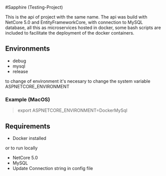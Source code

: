 #Sapphire (Testing-Project)

This is the api of project with the same name. The api was build with NetCore 5.0 and EntityFrameworkCore, with connection to MySQL database, all this as microservices hosted in docker, some bash scripts are included to facilitate the deployment of the docker containers.

## Environments
- debug
- mysql
- release

to change of environment it's necesary to change the system variable ASPNETCORE_ENVIRONMENT

### Example (MacOS)
 > export ASPNETCORE_ENVIRONMENT=DockerMySql
 
 ## Requirements
 - Docker installed
 
 or
 to run locally
 - NetCore 5.0
 - MySQL
 - Update Connection string in config file
